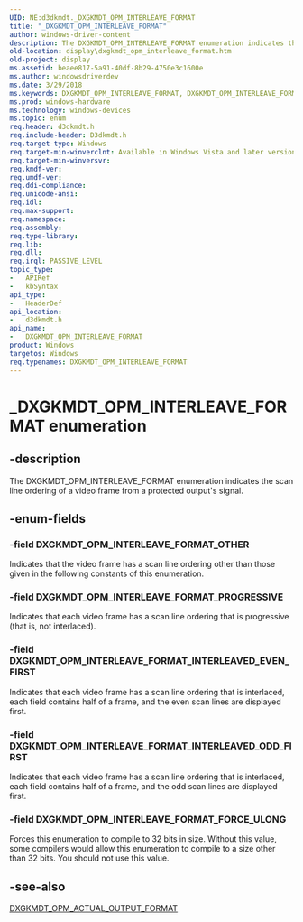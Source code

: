 ```yaml
---
UID: NE:d3dkmdt._DXGKMDT_OPM_INTERLEAVE_FORMAT
title: "_DXGKMDT_OPM_INTERLEAVE_FORMAT"
author: windows-driver-content
description: The DXGKMDT_OPM_INTERLEAVE_FORMAT enumeration indicates the scan line ordering of a video frame from a protected output's signal.
old-location: display\dxgkmdt_opm_interleave_format.htm
old-project: display
ms.assetid: beaee817-5a91-40df-8b29-4750e3c1600e
ms.author: windowsdriverdev
ms.date: 3/29/2018
ms.keywords: DXGKMDT_OPM_INTERLEAVE_FORMAT, DXGKMDT_OPM_INTERLEAVE_FORMAT enumeration [Display Devices], DXGKMDT_OPM_INTERLEAVE_FORMAT_FORCE_ULONG, DXGKMDT_OPM_INTERLEAVE_FORMAT_INTERLEAVED_EVEN_FIRST, DXGKMDT_OPM_INTERLEAVE_FORMAT_INTERLEAVED_ODD_FIRST, DXGKMDT_OPM_INTERLEAVE_FORMAT_OTHER, DXGKMDT_OPM_INTERLEAVE_FORMAT_PROGRESSIVE, DmEnums_7b247abd-613b-495b-aea0-d53d9b519525.xml, _DXGKMDT_OPM_INTERLEAVE_FORMAT, d3dkmdt/DXGKMDT_OPM_INTERLEAVE_FORMAT, d3dkmdt/DXGKMDT_OPM_INTERLEAVE_FORMAT_FORCE_ULONG, d3dkmdt/DXGKMDT_OPM_INTERLEAVE_FORMAT_INTERLEAVED_EVEN_FIRST, d3dkmdt/DXGKMDT_OPM_INTERLEAVE_FORMAT_INTERLEAVED_ODD_FIRST, d3dkmdt/DXGKMDT_OPM_INTERLEAVE_FORMAT_OTHER, d3dkmdt/DXGKMDT_OPM_INTERLEAVE_FORMAT_PROGRESSIVE, display.dxgkmdt_opm_interleave_format
ms.prod: windows-hardware
ms.technology: windows-devices
ms.topic: enum
req.header: d3dkmdt.h
req.include-header: D3dkmdt.h
req.target-type: Windows
req.target-min-winverclnt: Available in Windows Vista and later versions of the Windows operating systems.
req.target-min-winversvr: 
req.kmdf-ver: 
req.umdf-ver: 
req.ddi-compliance: 
req.unicode-ansi: 
req.idl: 
req.max-support: 
req.namespace: 
req.assembly: 
req.type-library: 
req.lib: 
req.dll: 
req.irql: PASSIVE_LEVEL
topic_type:
-	APIRef
-	kbSyntax
api_type:
-	HeaderDef
api_location:
-	d3dkmdt.h
api_name:
-	DXGKMDT_OPM_INTERLEAVE_FORMAT
product: Windows
targetos: Windows
req.typenames: DXGKMDT_OPM_INTERLEAVE_FORMAT
---
```


# _DXGKMDT_OPM_INTERLEAVE_FORMAT enumeration


## -description


The DXGKMDT_OPM_INTERLEAVE_FORMAT enumeration indicates the scan line ordering of a video frame from a protected output's signal. 


## -enum-fields




### -field DXGKMDT_OPM_INTERLEAVE_FORMAT_OTHER

Indicates that the video frame has a scan line ordering other than those given in the following constants of this enumeration.


### -field DXGKMDT_OPM_INTERLEAVE_FORMAT_PROGRESSIVE

Indicates that each video frame has a scan line ordering that is progressive (that is, not interlaced).


### -field DXGKMDT_OPM_INTERLEAVE_FORMAT_INTERLEAVED_EVEN_FIRST

Indicates that each video frame has a scan line ordering that is interlaced, each field contains half of a frame, and the even scan lines are displayed first. 


### -field DXGKMDT_OPM_INTERLEAVE_FORMAT_INTERLEAVED_ODD_FIRST

Indicates that each video frame has a scan line ordering that is interlaced, each field contains half of a frame, and the odd scan lines are displayed first. 


### -field DXGKMDT_OPM_INTERLEAVE_FORMAT_FORCE_ULONG

Forces this enumeration to compile to 32 bits in size. Without this value, some compilers would allow this enumeration to compile to a size other than 32 bits. You should not use this value.


## -see-also




<a href="https://msdn.microsoft.com/library/windows/hardware/ff560840">DXGKMDT_OPM_ACTUAL_OUTPUT_FORMAT</a>
 

 


